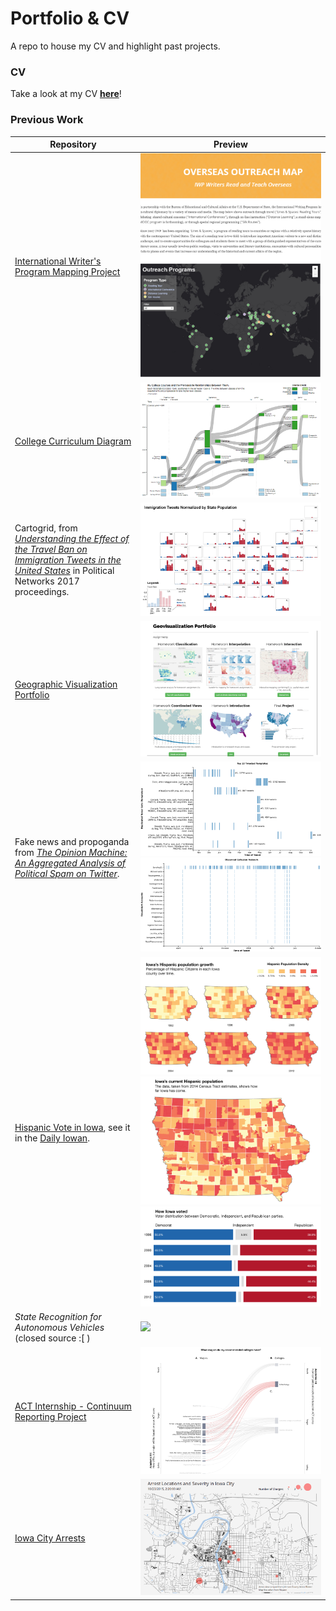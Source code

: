 # Portfolio & CV
A repo to house my CV and highlight past projects.

### CV

Take a look at my CV [**here**](https://github.com/ryan-p-larson/CV/raw/master/Ryan-Larson-CV.pdf)!

### Previous Work

| Repository | Preview |
|---|---|
| [International Writer's Program Mapping Project](https://www.github.com/ryan-p-larson/iwp) | <img src="imgs/iwp.png"></img> |
| [College Curriculum Diagram](https://github.com/ryan-p-larson/college-sankey) | <img src="imgs/college.png"></img> |
| Cartogrid, from [*Understanding the Effect of the Travel Ban on Immigration Tweets in the United States*](https://github.com/ryan-p-larson/gviz) in Political Networks 2017 proceedings. | <img src="imgs/cartogrid.png"></img> |
| [Geographic Visualization Portfolio](https://geog3540.github.io/ryan-p-larson/) | <img src="imgs/geoviz-portfolio.png"></img> |
| Fake news and propoganda from  [*The Opinion Machine: An Aggregated Analysis of Political Spam on Twitter*](https://github.com/ryan-p-larson/polititweets). | <img src="imgs/repeated-fake-news.png"></img> <img src="imgs/collusion-network-on-twitter.png"></img> |
| [Hispanic Vote in Iowa](https://github.com/ryan-p-larson/DI-Hisp), see it in the [Daily Iowan](http://daily-iowan.com/2016/11/02/el-voto/). | <img src="imgs/hispanicmultiples.png"></img> <img src="imgs/hispanicmap.png"></img> <img src="imgs/horizontal-bar.png"></img>|
| *State Recognition for Autonomous Vehicles* (closed source :[ ) | <img src="imgs/headpose-opencv.gif"></img> |
| [ACT Internship - Continuum Reporting Project](https://github.com/ryan-p-larson/continuum-reporting) | <img src="imgs/sankey-network.png"></img> |
| [Iowa City Arrests](https://github.com/ryan-p-larson/arrests) | <img src="imgs/arrests.gif"></img> |
